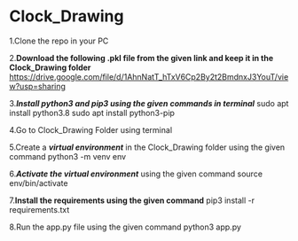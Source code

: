 # Clock_Drawing

1.Clone the repo in your PC

2.**Download the following .pkl file from the given link and keep it in the Clock_Drawing folder**
  https://drive.google.com/file/d/1AhnNatT_hTxV6Cp2By2t2BmdnxJ3YouT/view?usp=sharing
  
3.***Install python3 and pip3 using the given commands in terminal***
  sudo apt install python3.8
  sudo apt install python3-pip
  
4.Go to Clock_Drawing Folder using terminal

5.Create a ***virtual environment*** in the Clock_Drawing folder using the given command
  python3 -m venv env
  
6.***Activate the virtual environment*** using the given command
  source env/bin/activate
  
7.**Install the requirements using the given command**
  pip3 install -r requirements.txt
  
8.Run the app.py file using the given command
  python3 app.py

